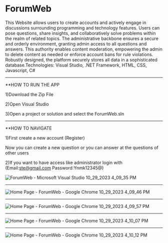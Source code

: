 # ForumWeb

 This Website allows users to create accounts and actively engage in discussions surrounding programming and technology features. 
 Users can pose questions, share insights, and collaboratively solve problems within the realm of related topics. 
 The administrative backbone ensures a secure and orderly environment, granting admin access to all questions and answers. 
 This authority enables content moderation, empowering the admin to delete content as needed or enforce account bans for rule violations. 
 Robustly designed, the platform securely stores all data in a sophisticated database.Technologies: Visual Studio, .NET Framework, HTML, CSS, Javascript, C#

-----------------------------------------------------------------------------------------------------------------------------------------

**HOW TO RUN THE APP

1)Download the Zip File

2)Open Visual Studio

3)Open a project or solution and select the ForumWeb.sln

-----------------------------------------------------------------------------------------------------------------------------------------

**HOW TO NAVIGATE 

1)First create a new account (Register)

Now you can create a new question or you can answer at the questions of other users

2)If you want to have access like administrator login with (Email:ste@gmail.com Password:Ynmk12345@)



![ForumWeb - Microsoft Visual Studio 10_29_2023 4_09_35 PM](https://github.com/St0011/ForumWeb/assets/59256689/9ed3c319-7961-47f5-a94b-8a4a4e958d09)

-----------------------------------------------------------------------------------------------------------------------------------------

![Home Page - ForumWeb - Google Chrome 10_29_2023 4_09_46 PM](https://github.com/St0011/ForumWeb/assets/59256689/e4ceddae-34a9-4a39-b225-7b3d70d26027)

-----------------------------------------------------------------------------------------------------------------------------------------

![Home Page - ForumWeb - Google Chrome 10_29_2023 4_09_57 PM](https://github.com/St0011/ForumWeb/assets/59256689/cbf8034d-51cb-405c-99d5-e3158a20ec27)

-----------------------------------------------------------------------------------------------------------------------------------------

![Home Page - ForumWeb - Google Chrome 10_29_2023 4_10_07 PM](https://github.com/St0011/ForumWeb/assets/59256689/10d9801c-6db2-4320-8b31-9d91d8c0b44f)

-----------------------------------------------------------------------------------------------------------------------------------------

![Home Page - ForumWeb - Google Chrome 10_29_2023 4_10_12 PM](https://github.com/St0011/ForumWeb/assets/59256689/54846e4d-f1d2-4059-bd87-9ee3def70f4a)
